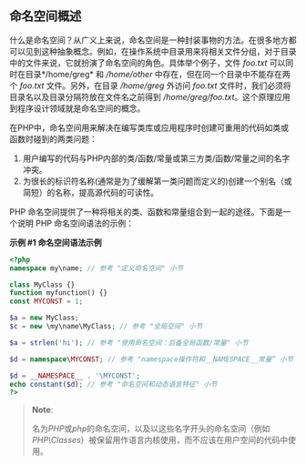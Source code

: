 命名空间概述
------------

什么是命名空间？从广义上来说，命名空间是一种封装事物的方法。在很多地方都可以见到这种抽象概念。例如，在操作系统中目录用来将相关文件分组，对于目录中的文件来说，它就扮演了命名空间的角色。具体举个例子，文件
*foo.txt* 可以同时在目录*/home/greg* 和 */home/other*
中存在，但在同一个目录中不能存在两个 *foo.txt* 文件。另外，在目录
*/home/greg* 外访问 *foo.txt*
文件时，我们必须将目录名以及目录分隔符放在文件名之前得到
*/home/greg/foo.txt*。这个原理应用到程序设计领域就是命名空间的概念。

在PHP中，命名空间用来解决在编写类库或应用程序时创建可重用的代码如类或函数时碰到的两类问题：

1.  <span class="simpara">
    用户编写的代码与PHP内部的类/函数/常量或第三方类/函数/常量之间的名字冲突。
    </span>
2.  <span class="simpara">
    为很长的标识符名称(通常是为了缓解第一类问题而定义的)创建一个别名（或简短）的名称，提高源代码的可读性。
    </span>

PHP
命名空间提供了一种将相关的类、函数和常量组合到一起的途径。下面是一个说明
PHP 命名空间语法的示例：

**示例 \#1 命名空间语法示例**

``` php
<?php
namespace my\name; // 参考 "定义命名空间" 小节

class MyClass {}
function myfunction() {}
const MYCONST = 1;

$a = new MyClass;
$c = new \my\name\MyClass; // 参考 "全局空间" 小节

$a = strlen('hi'); // 参考 "使用命名空间：后备全局函数/常量" 小节

$d = namespace\MYCONST; // 参考 "namespace操作符和__NAMESPACE__常量” 小节

$d = __NAMESPACE__ . '\MYCONST';
echo constant($d); // 参考 "命名空间和动态语言特征" 小节
?>
```

> **Note**:
>
> 名为*PHP*或*php*的命名空间，以及以这些名字开头的命名空间（例如*PHP\\Classes*）被保留用作语言内核使用，而不应该在用户空间的代码中使用。
